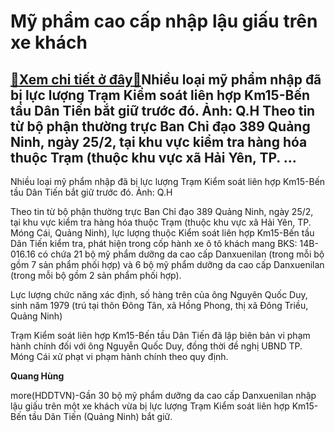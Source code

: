 Mỹ phẩm cao cấp nhập lậu giấu trên xe khách
===========================================

[:gift:Xem chi tiết ở đây:gift:](https://hddtvn.com/my-pham-cao-cap-nhap-lau-giau-tren-xe-khach/)Nhiều loại mỹ phẩm nhập đã bị lực lượng Trạm Kiểm soát liên hợp Km15-Bến tầu Dân Tiến bắt giữ trước đó. Ảnh: Q.H Theo tin từ bộ phận thường trực Ban Chỉ đạo 389 Quảng Ninh, ngày 25/2, tại khu vực kiểm tra hàng hóa thuộc Trạm (thuộc khu vực xã Hải Yên, TP. …
-----------------------------------------------------------------------------------------------------------------------------------------------------------------------------------------------------------------------------------------------------------------







 






 Nhiều loại mỹ phẩm nhập đã bị lực lượng Trạm Kiểm soát liên hợp Km15-Bến tầu Dân Tiến bắt giữ trước đó. Ảnh: Q.H 


Theo tin từ bộ phận thường trực Ban Chỉ đạo 389 Quảng Ninh, ngày 25/2, tại khu vực kiểm tra hàng hóa thuộc Trạm (thuộc khu vực xã Hải Yên, TP. Móng Cái, Quảng Ninh), lực lượng thuộc Kiểm soát liên hợp Km15-Bến tầu Dân Tiến kiểm tra, phát hiện trong cốp hành xe ô tô khách mang BKS: 14B-016.16 có chứa 21 bộ mỹ phẩm dưỡng da cao cấp Danxuenilan (trong mỗi bộ gồm 7 sản phẩm phối hợp) và 6 bộ mỹ phẩm dưỡng da cao cấp Danxuenilan (trong mỗi bộ gồm 2 sản phẩm phối hợp).


 Lực lượng chức năng xác định, số hàng trên của ông Nguyên Quốc Duy, sinh năm 1979 (trú tại thôn Đông Tân, xã Hồng Phong, thị xã Đông Triều, Quảng Ninh)


 Trạm Kiểm soát liên hợp Km15-Bến tầu Dân Tiến đã lập biên bản vi phạm hành chính đối với ông Nguyễn Quốc Duy, đồng thời đề nghị UBND TP. Móng Cái xử phạt vi phạm hành chính theo quy định.






**Quang Hùng**



more(HDDTVN)-Gần 30 bộ mỹ phẩm dưỡng da cao cấp Danxuenilan nhập lậu giấu trên một xe khách vừa bị lực lượng Trạm Kiểm soát liên hợp Km15-Bến tầu Dân Tiến (Quảng Ninh) bắt giữ.

